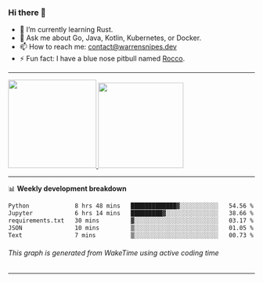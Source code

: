 ### Hi there 👋

- 🌱 I’m currently learning Rust.
- 💬 Ask me about Go, Java, Kotlin, Kubernetes, or Docker.
- 📫 How to reach me: contact@warrensnipes.dev
- ⚡ Fun fact: I have a blue nose pitbull named [Rocco](https://i.imgur.com/iLsSCKu.jpg).

-------


<a href="https://github.com/LockedThread/LockedThread">
  <img height="180em" src="https://github-readme-stats.vercel.app/api?username=LockedThread&theme=transparent&bg_color=00000000&show_icons=true&count_private=true" />
  <img height="174em" src="https://github-readme-stats.vercel.app/api/top-langs?username=LockedThread&theme=transparent&layout=compact&hide_progress=true&bg_color=00000000" />
  </a>

-------

📊 **Weekly development breakdown**
<!--START_SECTION:waka-->

```txt
Python             8 hrs 48 mins   █████████████▓░░░░░░░░░░░   54.56 %
Jupyter            6 hrs 14 mins   █████████▓░░░░░░░░░░░░░░░   38.66 %
requirements.txt   30 mins         ▓░░░░░░░░░░░░░░░░░░░░░░░░   03.17 %
JSON               10 mins         ▒░░░░░░░░░░░░░░░░░░░░░░░░   01.05 %
Text               7 mins          ▒░░░░░░░░░░░░░░░░░░░░░░░░   00.73 %
```

<!--END_SECTION:waka-->
###### *This graph is generated from WakeTime using active coding time*
-------
